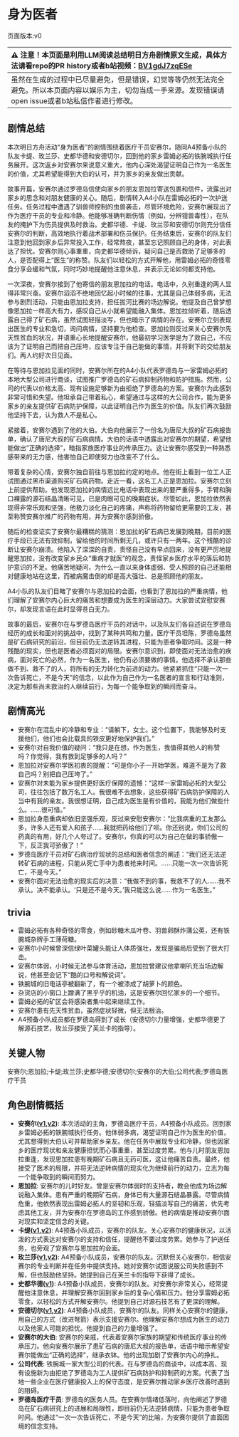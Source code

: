 # 身为医者
页面版本:v0
 

| :warning: 注意！本页面是利用LLM阅读总结明日方舟剧情原文生成，具体方法请看repo的PR history或者b站视频：[BV1gdJ7zqESe](https://www.bilibili.com/video/BV1gdJ7zqESe/)         |
|:----------------------------|
| 虽然在生成的过程中已尽量避免，但是错误，幻觉等等仍然无法完全避免。所以本页面内容以娱乐为主，切勿当成一手来源。发现错误请open issue或者b站私信作者进行修改。|



## 剧情总结
本次明日方舟活动“身为医者”的剧情围绕着医疗干员安赛尔，随同A4预备小队的队友卡缇、玫兰莎、史都华德和安德切尔，回到他的家乡雷姆必拓的铁腕城执行任务展开。这次返乡对安赛尔来说意义重大，他内心深处渴望证明自己作为一名医生的价值，尤其希望能得到大伯的认可，并为家乡的亲友做出贡献。

故事开篇，安赛尔通过罗德岛信使向家乡的朋友恩加拉寄送包裹和信件，流露出对家乡的思念和对朋友健康的关心。随后，剧情转入A4小队在雷姆必拓的一次护送任务。任务过程中遭遇了驯兽师控制的虫兽袭击，尽管环境危险，安赛尔展现出了作为医疗干员的专业和冷静。他能够准确判断伤情（例如，分辨钳兽毒性），在队友的掩护下为伤员提供及时救治。史都华德、卡缇、玫兰莎和安德切尔则充分信任安赛尔的判断，高效地执行着战术部署和伤员保护。任务结束后，安赛尔的队友们注意到他回到家乡后异常投入工作，经常熬夜，甚至忘记照顾自己的身体，对此表达了担忧。安赛尔则心事重重，向史都华德倾诉，疑问自己是否救助了足够多的人，是否配得上“医生”的称赞。队友们以轻松的方式开解他，用雷姆必拓的奇怪零食分享会缓和气氛，同时巧妙地提醒他注意休息，并表示无论如何都支持他。

一次深夜，安赛尔接到了他寄信的朋友恩加拉的电话。电话中，久别重逢的两人显得非常兴奋。安赛尔滔滔不绝地回忆起小时候的往事，尤其是自己体弱多病，无法参与剧烈活动，只能由恩加拉支持，担任拔河比赛的场边解说。他提及自己曾梦想像恩加拉一样高大有力，感叹自己从小就希望能融入集体。恩加拉倾听着，随后透露自己得了矿石病，虽然试图轻描淡写，但也暗示了病情的存在。安赛尔立刻表现出医生的专业和急切，询问病情，坚持要为他检查。恩加拉则反过来关心安赛尔先天性贫血的状况，并语重心长地提醒安赛尔，他最初学习医学是为了救自己，不应该为了证明自己而把自己压垮，应该专注于自己能做的事情，并将剩下的交给朋友们。两人约好次日见面。

在等待与恩加拉见面的同时，安赛尔所在的A4小队代表罗德岛与一家雷姆必拓的本地大型公司进行商谈，试图推广罗德岛的矿石病抑制药物和防护措施。然而，公司的代表以价格太高、现有设施足够新为由拒绝了罗德岛的方案。安赛尔为此感到非常可惜和失望。他坦承自己带着私心，希望通过与这样的大公司合作，能为更多家乡的亲友提供矿石病防护保障，以此证明自己作为医生的价值。队友们再次鼓励他坚持下去，认为救人不是私心。

紧接着，安赛尔遇到了他的大伯。大伯向他展示了一份名为唐尼大叔的矿石病报告单，确认了唐尼大叔的矿石病病情。大伯的话语中透露出对安赛尔的期望，希望他能做出“正确的选择”，暗指家族医疗事业的传承压力。这让安赛尔感受到一种熟悉感带来的无力感，他害怕自己即使努力也改变不了什么。

带着复杂的心情，安赛尔独自前往与恩加拉约定的地点。他在街上看到一位工人正试图通过黑市渠道购买矿石病药物。走近一看，这名工人正是恩加拉。安赛尔立刻上前提供帮助。他发现恩加拉的病情远比电话中表现出来的要严重得多，手臂和胸口裸露的源石结晶清晰可见，已是肉眼可见的晚期症状。尽管如此，恩加拉依然表现得非常乐观和坚强，他极力淡化自己的疼痛，声称将药物留给更需要的工友，甚至称赞安赛尔推广的药物有用，并为安赛尔感到骄傲。

随后的检查证实了安赛尔最糟糕的猜测：恩加拉的矿石病已发展到晚期，目前的医疗手段已无法有效抑制，留给他的时间所剩无几，或许只有一两年。这个残酷的诊断让安赛尔崩溃。他陷入了深深的自责，责怪自己没有早点回来，没有更严厉地提醒恩加拉，没有改变家乡民众“重病才就医”的观念，责怪家乡医疗水平的落后和防护意识的不足。他痛苦地疑问，为什么一直以来身体虚弱、受人照顾的自己还能相对健康地站在这里，而被病魔击倒的却是高大强壮、总是照顾他的朋友。

A4小队的队友们目睹了安赛尔与恩加拉的会面，也看到了恩加拉的严重病情，他们理解了安赛尔内心巨大的痛苦和想要成为医生的深层动力。大家尝试安慰安赛尔，却发现言语在此时显得苍白无力。

故事的最后，安赛尔在与罗德岛医疗干员的对话中，以及队友们各自述说在罗德岛经历的成长和面对的挑战中，找到了某种共鸣和力量。医疗干员坦陈，罗德岛虽然是矿石病研究的前沿，但目前仍无法逆转其进程，只能为患者争取时间。这是一种残酷的现实，但也是医者必须面对的局限。安赛尔意识到，即使面对无法治愈的疾病，面对死亡的必然，作为一名医生，他仍有必须要做的事情。他选择不承认那些做不到、救不了的人，将所有的无力转化为前进的动力。他紧紧抓住“只能一次一次告诉死亡，不是今天”的信念，以此作为自己作为一名医者的宣言和行动准则，决定为那些尚未救治的人继续前行，为每一个能争取到的瞬间而奋斗。
## 剧情高光
- 安赛尔在混乱中的冷静和专业：“请躺下，女士。这个位置下，我能够及时支援他们，他们也会比载具的铁皮更好地保护我们。”
- 安赛尔对自我价值的疑问：“我只是在想，作为医生，我值得其他人的称赞吗？你觉得，我有救到足够多的人吗？”
- 恩加拉对安赛尔学医初衷的提醒：“可是你小子一开始学医，难道不是为了救自己吗？别把自己压垮了。”
- 安赛尔对未能为家乡提供更好医疗保障的遗憾：“这样一家雷姆必拓的大型公司，往往包括了数万名工人。我很难不去想象，这些获得矿石病防护保障的人当中有我的亲友。我很想证明，自己成为医生是有价值的，我能为他们做些什么。......很可惜。”
- 恩加拉身患重病却依旧坚强乐观，反过来安慰安赛尔：“比我病重的工友那么多，许多人还有爱人和孩子......我就把药给他们了呗。你还别说，你们公司的药真的有用，好几个人夸过了。安赛尔，你真的可以为自己在做的事骄傲一下，反正我可骄傲了！”
- 罗德岛医疗干员对矿石病治疗现状的总结和医者信念的阐述：“我们还无法逆转矿石病的进程，只能从死亡手中为患者抢来时间。......只能一次一次告诉死亡，不是今天。”
- 安赛尔面对无法治愈的现实后的决意：“我做不到的事，我救不了的人......我不承认。决不能承认。‘只是还不是今天。’我只能这么说......作为一名医生。”
## trivia
- 雷姆必拓有各种奇怪的零食，例如砂糖木瓜叶卷、羽兽卵酥炸蒲公英，还有铁腕城杂牌手工薄荷糖。
- 安赛尔小时候曾深信绿叶菜罐头能让人体质强壮，发现是骗局后受到了很大打击。
- 安赛尔体弱，小时候无法参与体育活动，恩加拉曾建议他拿喇叭充当场边解说，他甚至会记下“酷的口号和解说词”。
- 铁腕城的旧电话亭被翻新了，有一个被漆成了胡萝卜的颜色。
- 杂货店的小窗口上蹭满了黑乎乎的机油，这是安赛尔回忆家乡的一个细节。
- 雷姆必拓的矿区会将感染者集中起来继续工作。
- 安赛尔患有先天性贫血，虽然症状轻微，但无法根治。
- A4预备小队成员都在罗德岛得到了成长（安德切尔力量增强，史都华德更了解源石技艺，玫兰莎接受了芙兰卡的指导）。
## 关键人物
安赛尔;恩加拉;卡缇;玫兰莎;史都华德;安德切尔;安赛尔的大伯;公司代表;罗德岛医疗干员
## 角色剧情概括
-   **安赛尔([v1](../chars/char_212_ansel.md),[v2](../char_v3/char_212_ansel.md))**: 本次活动的主角，罗德岛医疗干员，A4预备小队成员。回到家乡雷姆必拓的铁腕城执行任务。他体弱多病，渴望证明自己作为医生的价值，尤其想得到大伯认可并帮助家乡亲友。他在任务中展现专业和冷静，但也因家乡的医疗现状和亲友健康担忧而心事重重，甚至过度劳累。他与儿时朋友恩加拉重逢，发现恩加拉患有晚期矿石病且无药可医，这让他痛苦自责。最终，他接受了医术的局限，并将无法逆转病情的现实化为继续前行的动力，立志为每一个能争取到的瞬间而努力。
-   **恩加拉**: 安赛尔的儿时好友。曾是安赛尔体弱时的支持者，教会他成为场边解说融入集体。患有严重的晚期矿石病，身体已有大量源石结晶暴露。尽管病情危重，他依然表现出雷姆必拓人的坚韧和乐观，轻描淡写自己的痛苦，优先考虑其他工友，并为安赛尔在罗德岛的工作感到骄傲。他的病情是推动安赛尔面对现实和坚定信念的关键。
-   **卡缇([v1](../chars/char_209_ardign.md),[v2](../char_v3/char_209_ardign.md))**: A4预备小队成员，安赛尔的队友。关心安赛尔的健康状况，以活泼的方式表达对安赛尔的支持和信任，提醒他不要过度劳累。她参与了护送任务，也旁观了安赛尔与恩加拉的会面。
-   **玫兰莎([v1](../chars/char_208_melan.md),[v2](../char_v3/char_208_melan.md))**: A4预备小队成员，安赛尔的队友。沉默但关心安赛尔，相信安赛尔的专业判断并在任务中提供支持。她对安赛尔试图说服公司失败感到不解，但也鼓励他坚持。她提到自己在芙兰卡的指导下获得了成长。
-   **史都华德([v1](../chars/char_210_stward.md))**: A4预备小队成员，安赛尔的队友。对安赛尔非常关心，经常提醒他注意休息，并理解安赛尔回到家乡后的复杂心情和压力。他分享雷姆必拓零食，以轻松的方式开解安赛尔。他提到自己对源石技艺有了更深的理解。
-   **安德切尔([v1](../chars/char_211_adnach.md),[v2](../char_v3/char_211_adnach.md))**: A4预备小队成员，安赛尔的队友。同样关心安赛尔的健康，用自己的方式（改进弩箭）表示支援安赛尔。他理解安赛尔想成为医生的动力以及他家人可能的担忧。他提到自己的力量增强了。
-   **安赛尔的大伯**: 安赛尔的亲戚，代表着安赛尔家族的期望和传统医疗事业的传承压力。他向安赛尔展示了患矿石病的唐尼大叔的报告单，话语中暗示希望安赛尔能做出“正确的选择”，继承衣钵。他的出现加剧了安赛尔内心的挣扎。
-   **公司代表**: 铁腕城一家大型公司的代表。在与罗德岛的商谈中，以成本高、现有设施新为由拒绝了罗德岛为工人提供矿石病防护和抑制药的方案。代表了当地一些企业在医疗健康投入上的保守态度，是安赛尔推动家乡医疗改善时遇到的阻碍。
-   **罗德岛医疗干员**: 罗德岛的医务人员。在安赛尔情绪低落时，向他阐述了罗德岛在矿石病研究上的进展和局限性，即目前仍无法逆转病情，只能为患者争取时间。他通过“一次一次告诉死亡，不是今天”的比喻，为安赛尔提供了直面困境的信念支持。